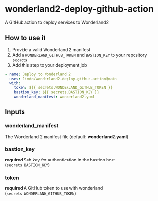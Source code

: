 # wonderland2-deploy-github-action

A GitHub action to deploy services to Wonderland2

## How to use it

1. Provide a valid Wonderland 2 manifest
2. Add a `WONDERLAND_GITHUB_TOKEN` and `BASTION_KEY` to your repository secrets
3. Add this step to your deployment job

```yaml
- name: Deploy to Wonderland 2
  uses: Jimdo/wonderland2-deploy-github-action@main
  with:
    token: ${{ secrets.WONDERLAND_GITHUB_TOKEN }}
    bastion_key: ${{ secrets.BASTION_KEY }}
    wonderland_manifest: wonderland2.yaml
```

## Inputs

### wonderland_manifest

The Wonderland 2 manifest file (default: **wonderland2.yaml**)

### bastion_key

**required** Ssh key for authentication in the bastion host (`secrets.BASTION_KEY`)

### token

**required** A GitHub token to use with wonderland (`secrets.WONDERLAND_GITHUB_TOKEN`)
